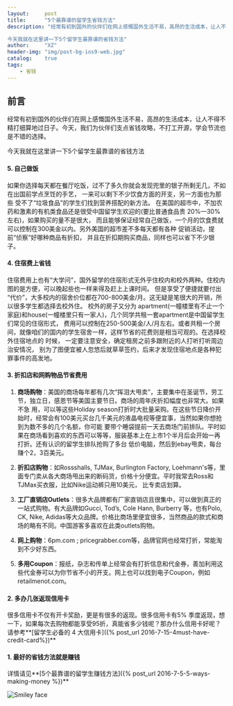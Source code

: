 ```yaml
---
layout:     post
title:      "5个最靠谱的留学生省钱方法"
description: "经常有初到国外的伙伴们在网上感慨国外生活不易，高昂的生活成本，让人不得不精打细算地过日子。今天，我们为伙伴们支点省钱攻略，不打工开源，学会节流也是不错的选择。

今天我就在这里讲一下5个留学生最靠谱的省钱方法"
author:     "XZ"
header-img: "img/post-bg-ios9-web.jpg"
catalog:    true
tags:
    - 省钱
---
```


## 前言

经常有初到国外的伙伴们在网上感慨国外生活不易，高昂的生活成本，让人不得不精打细算地过日子。今天，我们为伙伴们支点省钱攻略，不打工开源，学会节流也是不错的选择。

今天我就在这里讲一下5个留学生最靠谱的省钱方法

#### 5. 自己做饭

如果你选择每天都在餐厅吃饭，过不了多久你就会发现兜里的银子所剩无几，不如在出国前学点烹饪的手艺，
一来可以剩下不少饮食方面的开支，另一方面也为那些 受不了“垃圾食品”的学生们找到营养搭配的新方法。
在美国的超市中，不加农药和激素的有机类食品还是很受中国留学生欢迎的(要比普通食品贵 20%—30%左右)，如果购买的量不是很大，
而且能够保证经常自己做饭，一个月的饮食费就可以控制在300美金以内。另外美国的超市差不多每天都有各种 促销活动，提前“侦察”好哪种商品有折扣，
并且在折扣期购买商品，同样也可以省下不少银子。

#### 4. 住宿费上省钱

住宿费用上也有“大学问”，国外留学的住宿形式无外乎住校内和校外两种。住校内图的是方便，可以晚起些也一样来得及赶上上课时间。
但是享受了便捷就要付出 “代价”，大多校内的宿舍价位都在700-800美金/月。这无疑是笔很大的开销，所以很多学生都选择去校外住。
校外的房子又分为 apartment(一幢楼里有不止一个家庭)和house(一幢楼里只有一家人)，几个同学共租一套apartment是中国留学生们常见的住宿形式， 
费用可以控制在250-500美金/人/月左右。或者共租一个房间，就像咱们的国内的学生宿舍一样，这样节省的花费则是相当可观的。在选择校外住宿地点的 时候，
一定要注意安全，确定租房之前多跟附近的人打听打听周边治安情况，
别为了图便宜被人忽悠后就草草签约，后来才发现住宿地点是各种犯罪事件的高发地。

#### 3. 折扣店和网购物品节省费用

1. **商场购物**：美国的商场每年都有几次“挥泪大甩卖”，主要集中在圣诞节，劳工节，独立日，感恩节等美国主要节日。商场的周年庆折扣幅度也非常大。如果不急 用，可以等这些Holiday season打折时大批量采购。在这些节日降价开始时，经常会有100美元买台几千美元的液晶电视等便宜事，当然如果你想抢到为数不多的几个名额，你可能 要带个睡袋提前一天去商场门前排队。平时如果在商场看到喜欢的东西可以等等，服装基本上在上市1个半月后会开始一再打折。还有认识的留学生排队抢购了多台 低价电脑，然后到ebay甩卖，每台赚个2，3百美元。

2. **折扣店购物**：如Rossshalls, TJMax, Burlington Factory, Loehmann's等，里面专门卖从各大商场甩出来的断码货，价格十分便宜。平时我常去Ross和TJMax买衣服，比如Nike运动裤只用10美元， 比专卖店划算。

3. **工厂直销店Outlets**：很多大品牌都有厂家直销店且很集中，可以做到真正的一站式购物。有大品牌如Gucci, Tod’s, Cole Hann, Burberry 等，也有Polo, CK, Nike, Adidas等大众品牌。价格比商场里便宜很多，当然商品的款式和商场的略有不同。中国游客多喜欢在此类outlets购物。

4. **网上购物**：6pm.com ; pricegrabber.com等，品牌官网也经常打折，常能淘到不少好东西。

5. **多用Coupon**：报纸，杂志和传单上经常会有打折信息和代金券，善加利用这些代金券可以为你节省不小的开支。网上也可以找到电子Coupon，例如retailmenot.com。


#### 2. 多办几张返现信用卡

很多信用卡不仅有开卡奖励，更是有很多的返现。很多信用卡有5% 季度返现，想一下，如果每次去购物都能享受95折，真能省多少钱呢？那办什么信用卡好呢？请参考**[留学生必备的 4 大信用卡]({% post_url 2016-7-15-4must-have-credit-card%})**

#### 1. 最好的省钱方法就是赚钱

详情请见**[5个最靠谱的留学生赚钱方法]({% post_url 2016-7-5-5-ways-making-money %})**


<img src="https://media2.giphy.com/media/A6xufD1kzrkNW/200_s.gif" alt="Smiley face">


